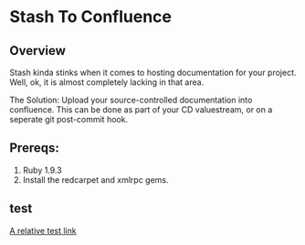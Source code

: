 # Stash To Confluence

## Overview
Stash kinda stinks when it comes to hosting documentation for your project. Well, ok, it is almost completely lacking in that area.

The Solution: Upload your source-controlled documentation into confluence. This can be done as part of your CD valuestream, or on a seperate git post-commit hook.


## Prereqs:
1. Ruby 1.9.3
2. Install the redcarpet and xmlrpc gems.

## test
[A relative test link](test.md)
